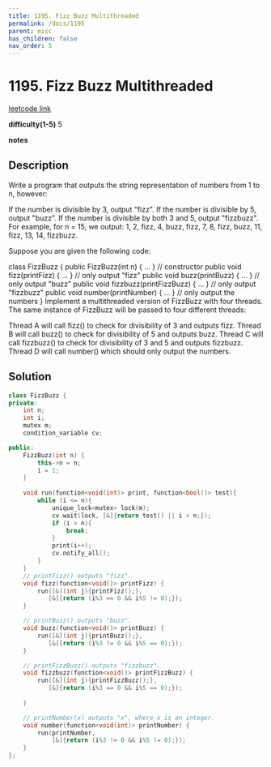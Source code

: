 ```yaml
---
title: 1195. Fizz Buzz Multithreaded
permalink: /docs/1195
parent: misc
has_children: false
nav_order: 5
---
```

# 1195. Fizz Buzz Multithreaded
[leetcode link](https://leetcode.com/problems/fizz-buzz-multithreaded/)

**difficulty(1-5)** 
5

**notes** 


## Description
Write a program that outputs the string representation of numbers from 1 to n, however:

If the number is divisible by 3, output "fizz".
If the number is divisible by 5, output "buzz".
If the number is divisible by both 3 and 5, output "fizzbuzz".
For example, for n = 15, we output: 1, 2, fizz, 4, buzz, fizz, 7, 8, fizz, buzz, 11, fizz, 13, 14, fizzbuzz.

Suppose you are given the following code:

class FizzBuzz {
  public FizzBuzz(int n) { ... }               // constructor
  public void fizz(printFizz) { ... }          // only output "fizz"
  public void buzz(printBuzz) { ... }          // only output "buzz"
  public void fizzbuzz(printFizzBuzz) { ... }  // only output "fizzbuzz"
  public void number(printNumber) { ... }      // only output the numbers
}
Implement a multithreaded version of FizzBuzz with four threads. The same instance of FizzBuzz will be passed to four different threads:

Thread A will call fizz() to check for divisibility of 3 and outputs fizz.
Thread B will call buzz() to check for divisibility of 5 and outputs buzz.
Thread C will call fizzbuzz() to check for divisibility of 3 and 5 and outputs fizzbuzz.
Thread D will call number() which should only output the numbers.
## Solution
```c++
class FizzBuzz {
private:
    int n;
    int i;
    mutex m;
    condition_variable cv;

public:
    FizzBuzz(int n) {
        this->n = n;
        i = 1;
    }
    
    void run(function<void(int)> print, function<bool()> test){
        while (i <= n){
            unique_lock<mutex> lock(m);
            cv.wait(lock, [&]{return test() || i > n;});
            if (i > n){
                break;
            }
            print(i++);
            cv.notify_all();            
        }
    }
    // printFizz() outputs "fizz".
    void fizz(function<void()> printFizz) {
        run([&](int j){printFizz();},
           [&]{return (i%3 == 0 && i%5 != 0);});
    }

    // printBuzz() outputs "buzz".
    void buzz(function<void()> printBuzz) {
        run([&](int j){printBuzz();},
           [&]{return (i%3 != 0 && i%5 == 0);});
    }

    // printFizzBuzz() outputs "fizzbuzz".
	void fizzbuzz(function<void()> printFizzBuzz) {
        run([&](int j){printFizzBuzz();},
           [&]{return (i%3 == 0 && i%5 == 0);});
        
    }

    // printNumber(x) outputs "x", where x is an integer.
    void number(function<void(int)> printNumber) {
        run(printNumber, 
            [&]{return (i%3 != 0 && i%5 != 0);});
    }
};
``` 

<!-- 
Default label
{: .label }

Blue label
{: .label .label-blue }

Stable
{: .label .label-green }

New release
{: .label .label-purple }

Coming soon
{: .label .label-yellow }

Deprecated
{: .label .label-red } -->
